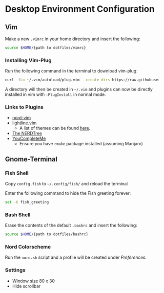 # Desktop Environment Configuration

## Vim

Make a new `.vimrc` in your home directory and insert the following:

```bash
source $HOME/{path to dotfiles/vimrc}
```

### Installing Vim-Plug 

Run the following command in the terminal to download vim-plug:

```bash
curl -fLo ~/.vim/autoload/plug.vim --create-dirs https://raw.githubusercontent.com/junegunn/vim-plug/master/plug.vim
```

A directory will then be created in `~/.vim` and plugins can now be directly installed in vim with `:PlugInstall` in normal mode.

### Links to Plugins

- [nord-vim](https://github.com/arcticicestudio/nord-vim)
- [lightline.vim](https://github.com/itchyny/lightline.vim)
    - A list of themes can be found [here](https://github.com/itchyny/lightline.vim/blob/master/colorscheme.md).
- [The NERDTree](https://github.com/preservim/nerdtree)
- [YouCompleteMe](https://github.com/ycm-core/YouCompleteMe)
    - Ensure you have `cmake` package installed (assuming Manjaro)

## Gnome-Terminal

### Fish Shell

Copy `config.fish` to `~/.config/fish/` and reload the terminal

Enter the following command to hide the Fish greeting forever:

```bash
set -U fish_greeting
```

### Bash Shell

Erase the contents of the default `.bashrc` and insert the following:

```bash
source $HOME/{path to dotfiles/bashrc}
```

### Nord Colorscheme

Run the `nord.sh` script and a profile will be created under *Preferences*.

### Settings

- Window size 80 x 30
- Hide scrollbar
